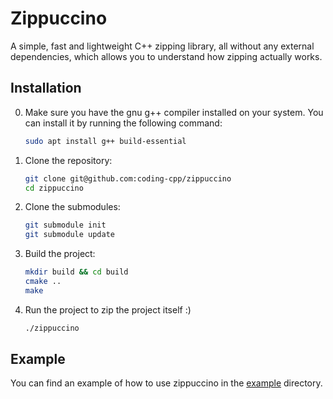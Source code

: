 # Zippuccino

A simple, fast and lightweight C++ zipping library, all without any external dependencies, which allows you to understand how zipping actually works.

## Installation

0. Make sure you have the gnu g++ compiler installed on your system. You can install it by running the following command:

   ```bash
   sudo apt install g++ build-essential
   ```

1. Clone the repository:

   ```bash
   git clone git@github.com:coding-cpp/zippuccino
   cd zippuccino
   ```

2. Clone the submodules:

   ```bash
   git submodule init
   git submodule update
   ```

3. Build the project:

   ```bash
   mkdir build && cd build
   cmake ..
   make
   ```

4. Run the project to zip the project itself :)

   ```bash
   ./zippuccino
   ```

## Example

You can find an example of how to use zippuccino in the [example](./example) directory.
